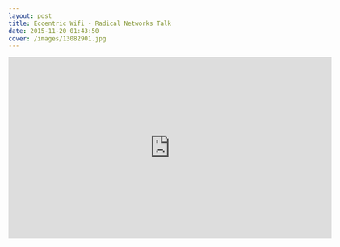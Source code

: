 ```yaml
---
layout: post
title: Eccentric Wifi - Radical Networks Talk
date: 2015-11-20 01:43:50
cover: /images/13082901.jpg
---
```


<iframe src="http://livestream.com/accounts/686369/events/4317418/videos/102809342/player?autoPlay=false&height=360&mute=false&width=640" width="640" height="360" frameborder="0" scrolling="no"></iframe>
